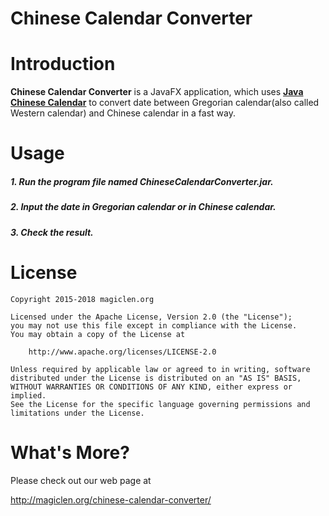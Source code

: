 Chinese Calendar Converter
=================================

# Introduction

**Chinese Calendar Converter** is a JavaFX application, which uses [**Java Chinese Calendar**](https://github.com/magiclen/JavaChineseCalendar "Java Chinese Calendar") to convert date between Gregorian calendar(also called Western calendar) and Chinese calendar in a fast way.

# Usage

##### 1. Run the program file named **ChineseCalendarConverter.jar**. #####
##### 2. Input the date in Gregorian calendar or in Chinese calendar. #####
##### 3. Check the result. #####

# License

    Copyright 2015-2018 magiclen.org

    Licensed under the Apache License, Version 2.0 (the "License");
    you may not use this file except in compliance with the License.
    You may obtain a copy of the License at

        http://www.apache.org/licenses/LICENSE-2.0

    Unless required by applicable law or agreed to in writing, software
    distributed under the License is distributed on an "AS IS" BASIS,
    WITHOUT WARRANTIES OR CONDITIONS OF ANY KIND, either express or implied.
    See the License for the specific language governing permissions and
    limitations under the License.

# What's More?

Please check out our web page at

http://magiclen.org/chinese-calendar-converter/
